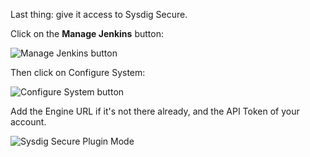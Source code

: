 Last thing: give it access to Sysdig Secure.

Click on the **Manage Jenkins** button:

![Manage Jenkins button](/sysdig/scenarios/monitor-lab07/assets/image12.png)

Then click on Configure System:

![Configure System button](/sysdig/scenarios/monitor-lab07/assets/image13.png)

Add the Engine URL if it's not there already, and the API Token of your account.

![Sysdig Secure Plugin Mode](/sysdig/scenarios/monitor-lab07/assets/image14.png)
